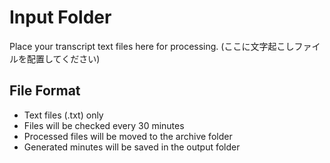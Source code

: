 # Input Folder

Place your transcript text files here for processing.
(ここに文字起こしファイルを配置してください)

## File Format
- Text files (.txt) only
- Files will be checked every 30 minutes
- Processed files will be moved to the archive folder
- Generated minutes will be saved in the output folder